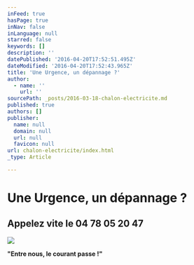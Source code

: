 ```yaml
---
inFeed: true
hasPage: true
inNav: false
inLanguage: null
starred: false
keywords: []
description: ''
datePublished: '2016-04-20T17:52:51.495Z'
dateModified: '2016-04-20T17:52:43.965Z'
title: 'Une Urgence, un dépannage ?'
author:
  - name: ''
    url: ''
sourcePath: _posts/2016-03-18-chalon-electricite.md
published: true
authors: []
publisher:
  name: null
  domain: null
  url: null
  favicon: null
url: chalon-electricite/index.html
_type: Article

---
```

# Une Urgence, un dépannage ?

## Appelez vite le 04 78 05 20 47
![](https://s3-us-west-2.amazonaws.com/the-grid-img/p/390b89652804f0424f5ce9da49ed96f77758aafd.jpg)

**"Entre nous, le courant passe !"**